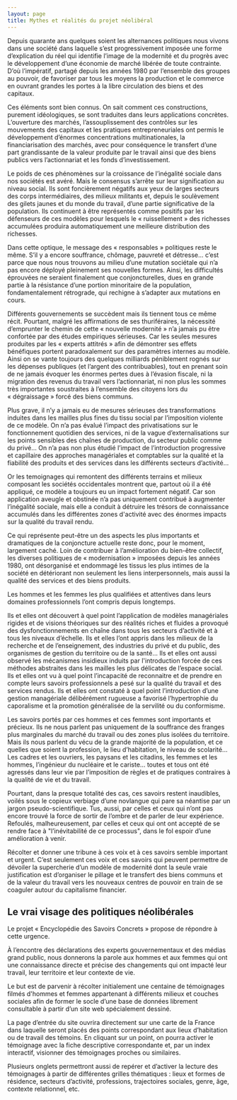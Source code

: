 ```yaml
---
layout: page
title: Mythes et réalités du projet néolibéral
---
```



Depuis quarante ans quelques soient les alternances politiques nous vivons dans une société dans laquelle s’est progressivement imposée une forme d’explication du réel qui identifie l’image de la modernité et du progrès avec le développement d’une économie de marché libérée de toute contrainte.  D’où l’impératif, partagé depuis les années 1980 par l’ensemble des groupes au pouvoir, de favoriser par tous les moyens la production et le commerce en ouvrant grandes les portes à la libre circulation des biens et des capitaux.

Ces éléments sont bien connus. On sait comment ces constructions, purement idéologiques, se sont traduites dans leurs applications concrètes. L’ouverture des marchés, l’assouplissement des contrôles sur les mouvements des capitaux et les pratiques entrepreneuriales ont permis le développement d’énormes concentrations multinationales, la financiarisation des marchés, avec pour conséquence le transfert d’une part grandissante de la valeur produite par le travail ainsi que des biens publics vers l’actionnariat et les fonds d’investissement.

Le poids de ces phénomènes sur la croissance de l’inégalité sociale dans nos sociétés est avéré. Mais le consensus s’arrête sur leur signification au niveau social. Ils sont foncièrement négatifs aux yeux de larges secteurs des corps intermédiaires, des milieux militants et, depuis le soulèvement des gilets jaunes et du monde du travail, d’une partie significative de la population. Ils continuent à être représentés comme positifs par les défenseurs de ces modèles pour lesquels le « ruissellement » des richesses accumulées produira automatiquement une meilleure distribution des richesses. 

Dans cette optique, le message des « responsables » politiques reste le même. S’il y a encore souffrance, chômage, pauvreté et détresse… c’est parce que nous nous trouvons au milieu d’une mutation sociétale qui n’a pas encore déployé pleinement ses nouvelles formes. Ainsi, les difficultés éprouvées ne seraient finalement que conjoncturelles, dues en grande partie à la résistance d’une portion minoritaire de la population, fondamentalement rétrograde, qui rechigne à s’adapter aux mutations en cours.

Différents gouvernements se succèdent mais ils tiennent tous ce même récit. Pourtant, malgré les affirmations de ses thuriféraires, la nécessité d’emprunter le chemin de cette « nouvelle modernité » n’a jamais pu être confortée par des études empiriques sérieuses. Car les seules mesures produites par les « experts attitrés » afin de démontrer ses effets bénéfiques portent paradoxalement sur des paramètres internes au modèle. Ainsi on se vante toujours des quelques milliards péniblement rognés sur les dépenses publiques (et l’argent des contribuables), tout en prenant soin de ne jamais évoquer les énormes pertes dues à l’évasion fiscale, ni la migration des revenus du travail vers l’actionnariat, ni non plus les sommes très importantes soustraites à l’ensemble des citoyens lors du « dégraissage » forcé des biens communs.

Plus grave, il n’y a jamais eu de mesures sérieuses des transformations induites dans les mailles plus fines du tissu social par l’imposition violente de ce modèle.  On n’a pas évalué l’impact des privatisations sur le fonctionnement quotidien des services, ni de la vague d’externalisations sur les points sensibles des chaînes de production, du secteur public comme du privé…  On n’a pas non plus étudié l’impact de l’introduction progressive et capillaire des approches managériales et comptables sur la qualité et la fiabilité des produits et des services dans les différents secteurs d’activité…

Or les temoignages qui remontent des différents terrains et milieux composant les sociétés occidentales montrent que, partout où il a été appliqué, ce modèle a toujours eu un impact fortement négatif. Car son application aveugle et obstinée n’a pas uniquement contribué à augmenter l’inégalité sociale, mais elle a conduit à détruire les trésors de connaissance accumulés dans les différentes zones d'activité avec des énormes impacts sur la qualité du travail rendu. 

Ce qui représente peut-être un des aspects les plus importants et dramatiques de la conjoncture actuelle reste donc, pour le moment, largement caché. Loin de contribuer à l’amélioration du bien-être collectif, les diverses politiques de « modernisation » imposées depuis les années 1980, ont désorganisé et endommagé les tissus les plus intimes de la société en détériorant non seulement les liens interpersonnels, mais aussi la qualité des services et des biens produits. 

Les hommes et les femmes les plus qualifiées et attentives dans leurs domaines professionnels l’ont compris depuis longtemps.

Ils et elles ont découvert à quel point l’application de modèles managériales rigides et de visions théoriques sur des réalités riches et fluides a provoqué des dysfonctionnements en chaîne dans tous les secteurs d’activité et à tous les niveaux d’échelle. Ils et elles l’ont appris dans les milieux de la recherche et de l’enseignement, des industries du privé et du public, des organismes de gestion du territoire ou de la santé… Ils et elles ont aussi observé les mécanismes insidieux induits par l'introduction forcée de ces méthodes abstraites dans les mailles les plus délicates de l’espace social. Ils et elles ont vu à quel point l’incapacité de reconnaitre et de prendre en compte leurs savoirs professionnels a pesé sur la qualité du travail et des services rendus. Ils et elles ont constaté à quel point l’introduction d’une gestion managériale délibérément rugueuse a favorisé l’hypertrophie du caporalisme et la promotion généralisée de la servilité ou du conformisme. 

Les savoirs portés par ces hommes et ces femmes sont importants et précieux. Ils ne nous parlent pas uniquement de la souffrance des franges plus marginales du marché du travail ou des zones plus isolées du territoire. Mais ils nous parlent du vécu de la grande majorité de la population, et ce quelles que soient la profession, le lieu d’habitation, le niveau de scolarité... Les cadres et les ouvriers, les paysans et les citadins, les femmes et les hommes, l’ingénieur du nucléaire et le cariste… toutes et tous ont été agressés dans leur vie par l’imposition de règles et de pratiques contraires à la qualité de vie et du travail. 

Pourtant, dans la presque totalité des cas, ces savoirs restent inaudibles, voilés sous le copieux verbiage d’une novlangue qui pare sa néantise par un jargon pseudo-scientifique. Tus, aussi, par celles et ceux qui n’ont pas encore trouvé la force de sortir de l’ombre et de parler de leur expérience. Refoulés, malheureusement, par celles et ceux qui ont ont accepté de se rendre face à "l’inévitabilité de ce processus", dans le fol espoir d’une amélioration à venir.

Récolter et donner une tribune à ces voix et à ces savoirs semble important et urgent.  C’est seulement ces voix et ces savoirs qui peuvent permettre de dévoiler la supercherie d’un modèle de modernité dont la seule vraie justification est d’organiser le pillage et le transfert des biens communs et de la valeur du travail vers les nouveaux centres de pouvoir en train de se coaguler autour du capitalisme financier. 

## Le vrai visage des politiques néolibérales

Le projet « Encyclopédie des Savoirs Concrets » propose de répondre à cette urgence.

À l’encontre des déclarations des experts gouvernementaux et des médias grand public, nous donnerons la parole aux hommes et aux femmes qui ont une connaissance directe et précise des changements qui ont impacté leur travail, leur territoire et leur contexte de vie.

Le but est de parvenir à récolter initialement une centaine de témoignages filmés d'hommes et femmes appartenant à différents milieux et couches sociales afin de former le socle d’une base de données librement consultable à partir d’un site web spécialement dessiné.

La page d’entrée du site ouvrira directement sur une carte de la France dans laquelle seront placés des points correspondant aux lieux d’habitation ou de travail des témoins. En cliquant sur un point, on pourra activer le témoignage avec la fiche descriptive correspondante et, par un index interactif, visionner des témoignages proches ou similaires.

Plusieurs onglets permettront aussi de repérer et d’activer la lecture des témoignages à partir de différentes grilles thématiques : lieux et formes de résidence, secteurs d’activité, professions, trajectoires sociales, genre, âge, contexte relationnel, etc.
